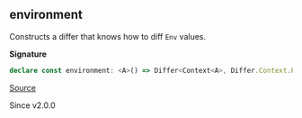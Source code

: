 ## environment

Constructs a differ that knows how to diff `Env` values.

**Signature**

```ts
declare const environment: <A>() => Differ<Context<A>, Differ.Context.Patch<A, A>>
```

[Source](https://github.com/Effect-TS/effect/tree/main/packages/effect/src/Differ.ts#L322)

Since v2.0.0